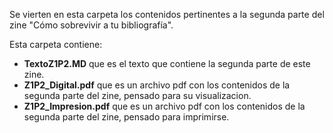 Se vierten en esta carpeta los contenidos pertinentes a la segunda parte del zine "Cómo sobrevivir a tu bibliografía".  


Esta carpeta contiene:  

- **TextoZ1P2.MD** que es el texto que contiene la segunda parte de este zine.
- **Z1P2_Digital.pdf** que es un archivo pdf con los contenidos de la segunda parte del zine, pensado para su visualizacion.
- **Z1P2_Impresion.pdf** que es un archivo pdf con los contenidos de la segunda parte del zine, pensado para imprimirse. 

